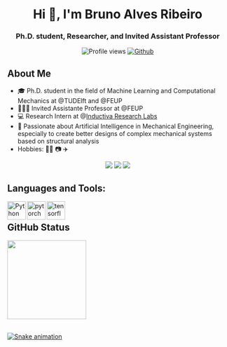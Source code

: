 <h1 align="center">Hi 👋, I'm Bruno Alves Ribeiro</h1>
<h3 align="center">Ph.D. student, Researcher, and Invited Assistant Professor</h3>

<div align="center">

![Profile views](https://visitor-badge.glitch.me/badge?page_id=baribeiro.baribeiro) [![Github](https://img.shields.io/github/followers/baribeiro?label=Follow&style=social)](https://github.com/baribeiro)
</div>


<h2> About Me</h2>
  
- 🎓 Ph.D. student in the field of Machine Learning and Computational Mechanics at @TUDElft and @FEUP
- 🧑🏽‍🏫 Invited Assistante Professor at @FEUP
- 💻 Research Intern at @[Inductiva Research Labs](https://inductiva.ai/)
- 💬 Passionate about Artificial Intelligence in Mechanical Engineering, especially to create better designs of complex mechanical systems based on structural analysis
- Hobbies: 🏄‍♂️ 📷 ✈️
  
<div align="center">
  <a href="https://www.linkedin.com/in/bm-ar" target="_blank"><img src="https://img.shields.io/badge/-LinkedIn-%230077B5?style=for-the-badge&logo=linkedin&logoColor=white" target="_blank"></a> 
  <a href="https://instagram.com/brunoalves_ribeiro" target="_blank"><img src="https://img.shields.io/badge/-Instagram-%23E4405F?style=for-the-badge&logo=instagram&logoColor=white" target="_blank"></a>
  <a href = "mailto:bm-ar@hotmail.com"><img src="https://img.shields.io/badge/Microsoft_Outlook-0078D4?style=for-the-badge&logo=microsoft-outlook&logoColor=white" target="_blank"></a>  
</div>

<h2> Languages and Tools:</h2>
<div>
  <a href="https://www.python.org" target="_blank"><img align="left" alt="Python" height ="42px" src="https://raw.githubusercontent.com/rahul-jha98/github_readme_icons/main/language_and_tools/square/python/python.svg"></a>
  <a href="https://pytorch.org/" target="_blank"> <img align="left" src="https://raw.githubusercontent.com/rahul-jha98/github_readme_icons/main/language_and_tools/square/pytorch/pytorch.svg" alt="pytorch" height="42px"/> </a> 
  <a href="https://www.tensorflow.org" target="_blank"> <img align="left" src="https://raw.githubusercontent.com/rahul-jha98/github_readme_icons/main/language_and_tools/square/tensorflow/tensorflow.svg" alt="tensorflow" height="42px"/> </a> 
</div>

<br>


<h2> GitHub Status</h2>
 
  <a href="https://github.com/baribeiro/baribeiro">
  <img height="180em" src="https://github-readme-stats.vercel.app/api?username=baribeiro&show_icons=true&theme=default&include_all_commits=true&count_private=true"/>
  <div style="display: inline_block"><br>
 
 
![Snake animation](https://github.com/baribeiro/baribeiro/blob/output/github-contribution-grid-snake.svg)
